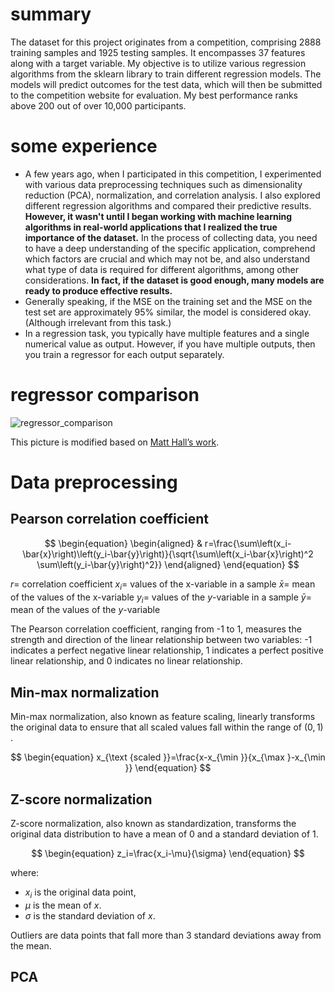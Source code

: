 # summary
The dataset for this project originates from a competition, comprising 2888 training samples and 1925 testing samples. It encompasses 37 features along with a target variable. My objective is to utilize various regression algorithms from the sklearn library to train different regression models. The models will predict outcomes for the test data, which will then be submitted to the competition website for evaluation. My best performance ranks above 200 out of over 10,000 participants.
# some experience

- A few years ago, when I participated in this competition, I experimented with various data preprocessing techniques such as dimensionality reduction (PCA), normalization, and correlation analysis. I also explored different regression algorithms and compared their predictive results. **However, it wasn't until I began working with machine learning algorithms in real-world applications that I realized the true importance of the dataset.** In the process of collecting data, you need to have a deep understanding of the specific application, comprehend which factors are crucial and which may not be, and also understand what type of data is required for different algorithms, among other considerations. **In fact, if the dataset is good enough, many models are ready to produce effective results.**
- Generally speaking, if the MSE on the training set and the MSE on the test set are approximately 95% similar, the model is considered okay. (Although irrelevant from this task.)
- In a regression task, you typically have multiple features and a single numerical value as output. However, if you have multiple outputs, then you train a regressor for each output separately.

# regressor comparison

![regressor_comparison](regressor_comparison.png)

This picture is modified based on [Matt Hall’s work](https://agilescientific.com/blog/2022/5/9/comparing-regressors).

# Data preprocessing

## Pearson correlation coefficient

$$
\begin{equation}
\begin{aligned}
& r=\frac{\sum\left(x_i-\bar{x}\right)\left(y_i-\bar{y}\right)}{\sqrt{\sum\left(x_i-\bar{x}\right)^2 \sum\left(y_i-\bar{y}\right)^2}}
\end{aligned}
\end{equation}
$$

$r=$ correlation coefficient
$x_i=$ values of the $\mathrm{x}$-variable in a sample
$\bar{x}=$ mean of the values of the $\mathrm{x}$-variable
$y_i=$ values of the $y$-variable in a sample
$\bar{y}=$ mean of the values of the $y$-variable

The Pearson correlation coefficient, ranging from -1 to 1, measures the strength and direction of the linear relationship between two variables: -1 indicates a perfect negative linear relationship, 1 indicates a perfect positive linear relationship, and 0 indicates no linear relationship.

## Min-max normalization

Min-max normalization, also known as feature scaling, linearly transforms the original data to ensure that all scaled values fall within the range of $(0,1)$​.


$$
\begin{equation}
x_{\text {scaled }}=\frac{x-x_{\min }}{x_{\max }-x_{\min }}
\end{equation}
$$


## Z-score normalization

Z-score normalization, also known as standardization, transforms the original data distribution to have a mean of 0 and a standard deviation of 1.


$$
\begin{equation}
z_i=\frac{x_i-\mu}{\sigma}
\end{equation}
$$


where:

- $x_i$ is the original data point,
- $\mu$ is the mean of $x$.
- $\sigma$ is the standard deviation of $x$.

Outliers are data points that fall more than 3 standard deviations away from the mean.

## PCA





